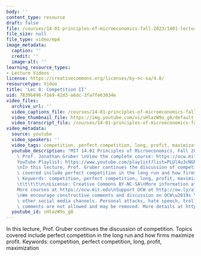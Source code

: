 ```yaml
---
body: ''
content_type: resource
draft: false
file: /courses/14-01-principles-of-microeconomics-fall-2023/1401-lecture08-2023oct02_360p_16_9.mp4
file_size: null
file_type: video/mp4
image_metadata:
  caption: ''
  credit: ''
  image-alt: ''
learning_resource_types:
- Lecture Videos
license: https://creativecommons.org/licenses/by-nc-sa/4.0/
resourcetype: Video
title: 'Lec 8: Competition II'
uid: 7839b496-f1e9-42d3-a6dc-3fa7fe63834e
video_files:
  archive_url: ''
  video_captions_file: /courses/14-01-principles-of-microeconomics-fall-2023/1veDeVvihAKTwJKAIHvygdJhlqp3EP90L_transcript.webvtt
  video_thumbnail_file: https://img.youtube.com/vi/sHlazW9s_g8/default.jpg
  video_transcript_file: /courses/14-01-principles-of-microeconomics-fall-2023/1veDeVvihAKTwJKAIHvygdJhlqp3EP90L_transcript.pdf
video_metadata:
  source: youtube
  video_speakers: ''
  video_tags: competition, perfect competition, long, profit, maximization
  youtube_description: "MIT 14.01 Principles of Microeconomics, Fall 2023 \nInstructor:\
    \ Prof. Jonathan Gruber \nView the complete course: https://ocw.mit.edu/14-01F23\n\
    YouTube Playlist: https://www.youtube.com/playlist?list=PLUl4u3cNGP60V7HxLYRaJMbFzP77bzEjb\n\
    \nIn this lecture, Prof. Gruber continues the discussion of competition. Topics\
    \ covered include perfect competition in the long run and how firms maximize profit.\
    \ Keywords: competition, perfect competition, long, profit, maximization \t\t\t\
    \t\t\t\t\n\nLicense: Creative Commons BY-NC-SA\nMore information at https://ocw.mit.edu/terms\n\
    More courses at https://ocw.mit.edu\nSupport OCW at http://ow.ly/a1If50zVRlQ\n\
    \nWe encourage constructive comments and discussion on OCW\u2019s YouTube and\
    \ other social media channels. Personal attacks, hate speech, trolling, and inappropriate\
    \ comments are not allowed and may be removed. More details at https://ocw.mit.edu/comments."
  youtube_id: sHlazW9s_g8
---
```

In this lecture, Prof. Gruber continues the discussion of competition. Topics covered include perfect competition in the long run and how firms maximize profit. Keywords: competition, perfect competition, long, profit, maximization